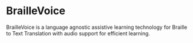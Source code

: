 # BrailleVoice
BrailleVoice is a language agnostic assistive learning technology for Braille to Text Translation with audio support for efficient learning.
